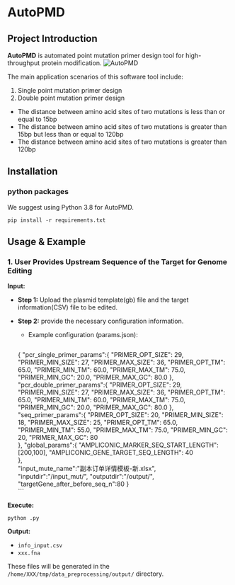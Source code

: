   
# AutoPMD
## Project Introduction  

**AutoPMD** is automated point mutation primer design tool for high-throughput protein modification.
![AutoPMD](https://github.com/editSeqDesign/AutoPMD/blob/main/AutoPMD/img/home.png)

The main application scenarios of this software tool include:
1. Single point mutation primer design
2. Double point mutation primer design
  - The distance between amino acid sites of two mutations is less than or equal to 15bp
  - The distance between amino acid sites of two mutations is greater than 15bp but less than or equal to 120bp
  - The distance between amino acid sites of two mutations is greater than 120bp

## Installation

### python packages
We suggest using Python 3.8 for AutoPMD.

```shell
pip install -r requirements.txt

```


## Usage & Example

### 1. User Provides Upstream Sequence of the Target for Genome Editing

**Input:**

- **Step 1:** Upload the plasmid template(gb) file and the target information(CSV) file to be edited.

- **Step 2:** provide the necessary configuration information.
    - Example configuration (params.json):
      ```json
    {
      "pcr_single_primer_params":{
          "PRIMER_OPT_SIZE": 29,
          "PRIMER_MIN_SIZE": 27,
          "PRIMER_MAX_SIZE": 36,
          "PRIMER_OPT_TM": 65.0,
          "PRIMER_MIN_TM": 60.0,
          "PRIMER_MAX_TM": 75.0,
          "PRIMER_MIN_GC": 20.0,
          "PRIMER_MAX_GC": 80.0
          },
      "pcr_double_primer_params":{
          "PRIMER_OPT_SIZE": 29,  
          "PRIMER_MIN_SIZE": 27,
          "PRIMER_MAX_SIZE": 36,
          "PRIMER_OPT_TM": 65.0,
          "PRIMER_MIN_TM": 60.0,
          "PRIMER_MAX_TM": 75.0,
          "PRIMER_MIN_GC": 20.0,
          "PRIMER_MAX_GC": 80.0
      },
      "seq_primer_params":{
          "PRIMER_OPT_SIZE": 20,
          "PRIMER_MIN_SIZE": 18,
          "PRIMER_MAX_SIZE": 25,
          "PRIMER_OPT_TM": 65.0,
          "PRIMER_MIN_TM": 55.0,
          "PRIMER_MAX_TM": 75.0,
          "PRIMER_MIN_GC": 20,
          "PRIMER_MAX_GC": 80  
        },
      "global_params":{
          "AMPLICONIC_MARKER_SEQ_START_LENGTH": [200,100],
          "AMPLICONIC_GENE_TARGET_SEQ_LENGTH": 40    
      },   
      "input_mute_name":"副本订单详情模板-新.xlsx",   
      "inputdir":"/input_mut/",
      "outputdir":"/output/",
      "targetGene_after_before_seq_n":80
    }    
      ```

**Execute:**

```shell
python .py
```
**Output:**

- `info_input.csv` 
- `xxx.fna` 

These files will be generated in the `/home/XXX/tmp/data_preprocessing/output/` directory.


